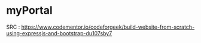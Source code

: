 # myPortal

SRC :
https://www.codementor.io/codeforgeek/build-website-from-scratch-using-expressjs-and-bootstrap-du107sby7